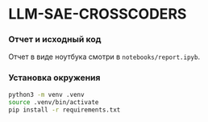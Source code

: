 # LLM-SAE-CROSSCODERS

### Отчет и исходный код

Отчет в виде ноутбука смотри в `notebooks/report.ipyb`.

### Установка окружения

```bash
python3 -m venv .venv
source .venv/bin/activate
pip install -r requirements.txt
```